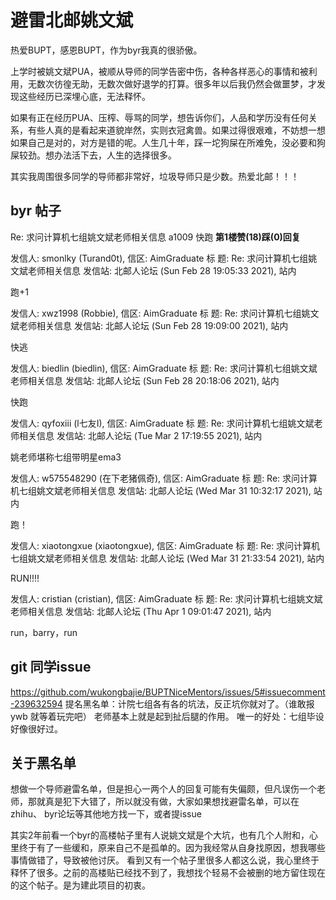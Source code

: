 # 避雷北邮姚文斌

热爱BUPT，感恩BUPT，作为byr我真的很骄傲。

上学时被姚文斌PUA，被顺从导师的同学告密中伤，各种各样恶心的事情和被利用，无数次彷徨无助，无数次做好退学的打算。很多年以后我仍然会做噩梦，才发现这些经历已深埋心底，无法释怀。

如果有正在经历PUA、压榨、辱骂的同学，想告诉你们，人品和学历没有任何关系，有些人真的是看起来道貌岸然，实则衣冠禽兽。如果过得很艰难，不妨想一想如果自己是对的，对方是错的呢。人生几十年，踩一坨狗屎在所难免，没必要和狗屎较劲。想办法活下去，人生的选择很多。

其实我周围很多同学的导师都非常好，垃圾导师只是少数。热爱北邮！！！

##  byr 帖子


Re: 求问计算机七组姚文斌老师相关信息
a1009
快跑
**第1楼赞(18)踩(0)回复**

发信人: smonlky (Turand0t), 信区: AimGraduate
标  题: Re: 求问计算机七组姚文斌老师相关信息
发信站: 北邮人论坛 (Sun Feb 28 19:05:33 2021), 站内

跑+1


发信人: xwz1998 (Robbie), 信区: AimGraduate
标  题: Re: 求问计算机七组姚文斌老师相关信息
发信站: 北邮人论坛 (Sun Feb 28 19:09:00 2021), 站内

快逃

发信人: biedlin (biedlin), 信区: AimGraduate
标  题: Re: 求问计算机七组姚文斌老师相关信息
发信站: 北邮人论坛 (Sun Feb 28 20:18:06 2021), 站内

快跑


发信人: qyfoxiii (l七友I), 信区: AimGraduate
标  题: Re: 求问计算机七组姚文斌老师相关信息
发信站: 北邮人论坛 (Tue Mar  2 17:19:55 2021), 站内

姚老师堪称七组带明星ema3


发信人: w575548290 (在下老猪佩奇), 信区: AimGraduate
标  题: Re: 求问计算机七组姚文斌老师相关信息
发信站: 北邮人论坛 (Wed Mar 31 10:32:17 2021), 站内

跑！

发信人: xiaotongxue (xiaotongxue), 信区: AimGraduate
标  题: Re: 求问计算机七组姚文斌老师相关信息
发信站: 北邮人论坛 (Wed Mar 31 21:33:54 2021), 站内

RUN!!!!

发信人: cristian (cristian), 信区: AimGraduate
标  题: Re: 求问计算机七组姚文斌老师相关信息
发信站: 北邮人论坛 (Thu Apr  1 09:01:47 2021), 站内

run，barry，run


## git 同学issue
https://github.com/wukongbajie/BUPTNiceMentors/issues/5#issuecomment-239632594
提名黑名单：计院七组各有各的坑法，反正坑你就对了。（谁敢报 ywb 就等着玩完吧）
老师基本上就是起到扯后腿的作用。
唯一的好处：七组毕设好像很好过。


## 关于黑名单

想做一个导师避雷名单，但是担心一两个人的回复可能有失偏颇，但凡误伤一个老师，那就真是犯下大错了，所以就没有做，大家如果想找避雷名单，可以在 zhihu、 byr论坛等其他地方找一下，或者提issue

其实2年前看一个byr的高楼帖子里有人说姚文斌是个大坑，也有几个人附和，心里终于有了一些缓和，原来自己不是孤单的。因为我经常从自身找原因，想我哪些事情做错了，导致被他讨厌。
看到又有一个帖子里很多人都这么说，我心里终于释怀了很多。之前的高楼贴已经找不到了，我想找个轻易不会被删的地方留住现在的这个帖子。是为建此项目的初衷。






